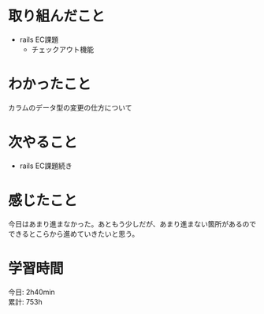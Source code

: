 # 取り組んだこと       
- rails EC課題
  - チェックアウト機能
# わかったこと  
カラムのデータ型の変更の仕方について
# 次やること  
- rails EC課題続き
# 感じたこと  
今日はあまり進まなかった。あともう少しだが、あまり進まない箇所があるのでできるとこらから進めていきたいと思う。  
# 学習時間 
今日: 2h40min    
累計: 753h                        
